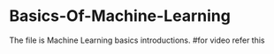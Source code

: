 # Basics-Of-Machine-Learning
The file is Machine Learning basics introductions.
#for video refer this 

